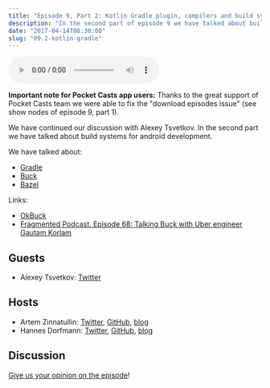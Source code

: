 ```yaml
---
title: "Episode 9, Part 2: Kotlin Gradle plugin, compilers and build systems with Alexey Tsvetkov"
description: "In the second part of episode 9 we have talked about build systems for android development: Gradle, Buck and Bazel"
date: "2017-04-14T08:30:00"
slug: "09.2-kotlin-gradle"
---
```


<audio controls>
  <source src="https://artemzin.com/static/thecontext/episodes/The.Context.episode.9.part2.mp3" type="audio/mpeg">
</audio>

**Important note for Pocket Casts app users:**
Thanks to the great support of Pocket Casts team we were able to fix the "download episodes issue" (see show nodes of episode 9, part 1).

We have continued our discussion with Alexey Tsvetkov. In the second part we have talked about build systems for android development.

We have talked about:

 - [Gradle](https://gradle.org)
 - [Buck](https://buckbuild.com)
 - [Bazel](https://bazel.build)

Links:

 - [OkBuck](https://github.com/uber/okbuck)
 - [Fragmented Podcast, Episode 68: Talking Buck with Uber engineer Gautam Korlam](http://fragmentedpodcast.com/episodes/68/)


## Guests

* Alexey Tsvetkov: [Twitter](https://twitter.com/tsvtkv)

## Hosts

* Artem Zinnatullin: [Twitter](https://twitter.com/artem_zin), [GitHub](https://github.com/artem-zinnatullin), [blog](https://artemzin.com)
* Hannes Dorfmann: [Twitter](https://twitter.com/sockeqwe), [GitHub](https://github.com/sockeqwe), [blog](http://hannesdorfmann.com)

## Discussion

[Give us your opinion on the episode](https://github.com/artem-zinnatullin/TheContext-Podcast/issues/62)!
